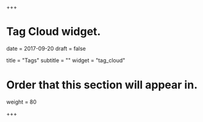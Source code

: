 +++
# Tag Cloud widget.

date = 2017-09-20
draft = false

title = "Tags"
subtitle = ""
widget = "tag_cloud"

# Order that this section will appear in.
weight = 80

+++
